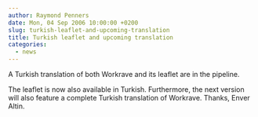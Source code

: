 ```yaml
---
author: Raymond Penners
date: Mon, 04 Sep 2006 10:00:00 +0200
slug: turkish-leaflet-and-upcoming-translation
title: Turkish leaflet and upcoming translation
categories:
  - news
---
```

A Turkish translation of both Workrave and its leaflet are in the pipeline.
<!--more-->

The leaflet is now also available in Turkish. Furthermore, the next version will
also feature a complete Turkish translation of Workrave. Thanks, Enver Altin.
